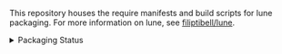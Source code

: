 This repository houses the require manifests and build scripts for lune packaging. For more information on lune, 
see [filiptibell/lune](https://github.com/filiptibell/lune).

<details>
  <summary>
    Packaging Status
  </summary>

  
</details>
